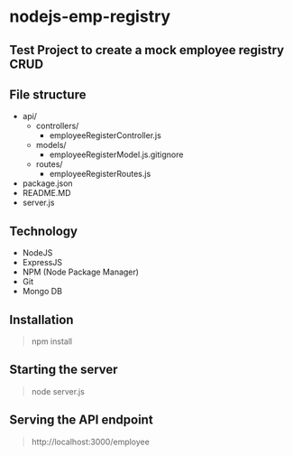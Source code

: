# nodejs-emp-registry
Test Project to create a mock employee registry CRUD
---

File structure
---
* api/
  * controllers/
    * employeeRegisterController.js
   * models/
     * employeeRegisterModel.js.gitignore
   * routes/
     * employeeRegisterRoutes.js
* package.json
* README.MD
* server.js


Technology
---
* NodeJS
* ExpressJS
* NPM (Node Package Manager)
* Git
* Mongo DB


Installation
---
> npm install


Starting the server
---
> node server.js


Serving the API endpoint
---
> http://localhost:3000/employee

